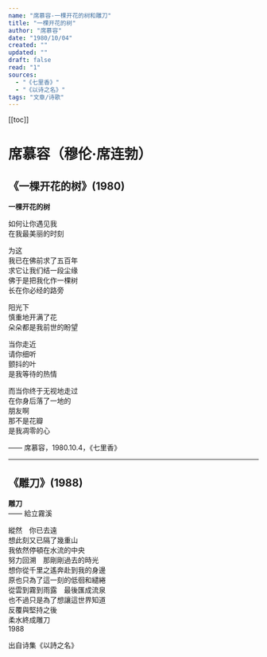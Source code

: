 ```yaml
---
name: "席慕容-一棵开花的树和雕刀"
title: "一棵开花的树"
author: "席慕容"
date: "1980/10/04"
created: ""
updated: ""
draft: false
read: "1"
sources:
  - "《七里香》"
  - "《以诗之名》"
tags: "文章/诗歌"
---
```


[[toc]]

# 席慕容（穆伦·席连勃）

## 《一棵开花的树》(1980)

**一棵开花的树**  

如何让你遇见我  
在我最美丽的时刻  

为这  
我已在佛前求了五百年  
求它让我们结一段尘缘  
佛于是把我化作一棵树  
长在你必经的路旁  

阳光下  
慎重地开满了花  
朵朵都是我前世的盼望  

当你走近  
请你细听  
颤抖的叶  
是我等待的热情  

而当你终于无视地走过  
在你身后落了一地的  
朋友啊  
那不是花瓣  
是我凋零的心  

—— 席慕容，1980.10.4，《七里香》  

---

## 《雕刀》(1988)

**雕刀**  
—— 給立霧溪  

縱然　你已去遠  
想此刻又已隔了幾重山  
我依然停頓在水流的中央  
努力回溯　那剛剛過去的時光  
想你從千里之遙奔赴到我的身邊  
原也只為了這一刻的低徊和繾綣  
從雲到霧到雨露　最後匯成流泉  
也不過只是為了想讓這世界知道  
反覆與堅持之後  
柔水終成雕刀  
1988  

出自诗集《以詩之名》  
